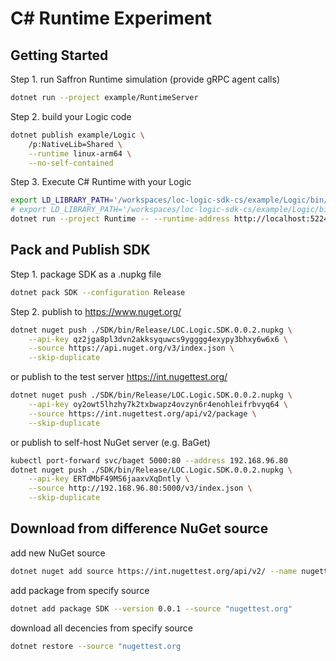 # C# Runtime Experiment

## Getting Started

Step 1. run Saffron Runtime simulation (provide gRPC agent calls)

```bash
dotnet run --project example/RuntimeServer
```

Step 2. build your Logic code

```bash
dotnet publish example/Logic \
    /p:NativeLib=Shared \
    --runtime linux-arm64 \
    --no-self-contained
```

Step 3. Execute C# Runtime with your Logic

```bash
export LD_LIBRARY_PATH='/workspaces/loc-logic-sdk-cs/example/Logic/bin/Debug/net7.0/linux-arm64/publish'
# export LD_LIBRARY_PATH='/workspaces/loc-logic-sdk-cs/example/Logic/bin/release/net7.0/linux-arm64/publish'
dotnet run --project Runtime -- --runtime-address http://localhost:5224 --ctx b2sK
```

## Pack and Publish SDK

Step 1. package SDK as a .nupkg file

```bash
dotnet pack SDK --configuration Release
```

Step 2.
publish to https://www.nuget.org/

```bash
dotnet nuget push ./SDK/bin/Release/LOC.Logic.SDK.0.0.2.nupkg \
    --api-key qz2jga8pl3dvn2akksyquwcs9ygggg4exypy3bhxy6w6x6 \
    --source https://api.nuget.org/v3/index.json \
    --skip-duplicate
```

or publish to the test server https://int.nugettest.org/

```bash
dotnet nuget push ./SDK/bin/Release/LOC.Logic.SDK.0.0.2.nupkg \
    --api-key oy2owt5lhzhy7k2txbwapz4ovzyn6r4enohleifrbvyq64 \
    --source https://int.nugettest.org/api/v2/package \
    --skip-duplicate
```

or publish to self-host NuGet server (e.g. BaGet)

```bash
kubectl port-forward svc/baget 5000:80 --address 192.168.96.80
dotnet nuget push ./SDK/bin/Release/LOC.Logic.SDK.0.0.2.nupkg \
    --api-key ERTdMbF49MS6jaaxvXqDntly \
    --source http://192.168.96.80:5000/v3/index.json \
    --skip-duplicate
```

## Download from difference NuGet source

add new NuGet source

```bash
dotnet nuget add source https://int.nugettest.org/api/v2/ --name nugettest.org
```

add package from specify source

```bash
dotnet add package SDK --version 0.0.1 --source "nugettest.org"
```

download all decencies from specify source

```bash
dotnet restore --source "nugettest.org
```
